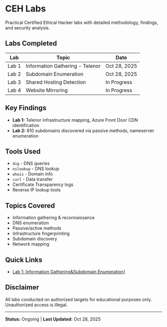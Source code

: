 # CEH Labs

Practical Certified Ethical Hacker labs with detailed methodology, findings, and security analysis.

## Labs Completed

| Lab | Topic | Date |
|-----|-------|------|
| Lab 1 | Information Gathering - Telenor | Oct 28, 2025 |
| Lab 2 | Subdomain Enumeration | Oct 28, 2025 |
| Lab 3 | Shared Hosting Detection | In Progress |
| Lab 4 | Website Mirroring | In Progress |

## Key Findings

- **Lab 1:** Telenor infrastructure mapping, Azure Front Door CDN identification
- **Lab 2:** 810 subdomains discovered via passive methods, nameserver enumeration

## Tools Used

- `dig` - DNS queries
- `nslookup` - DNS lookup
- `whois` - Domain info
- `curl` - Data transfer
- Certificate Transparency logs
- Reverse IP lookup tools

## Topics Covered

- Information gathering & reconnaissance
- DNS enumeration
- Passive/active methods
- Infrastructure fingerprinting
- Subdomain discovery
- Network mapping

## Quick Links

- [Lab 1: Information Gathering&Subdomain Enumeration](./Lab2_Subdomain_Enumeration.pdf)]

## Disclaimer

All labs conducted on authorized targets for educational purposes only. Unauthorized access is illegal.

---

**Status:** Ongoing | **Last Updated:** Oct 28, 2025
